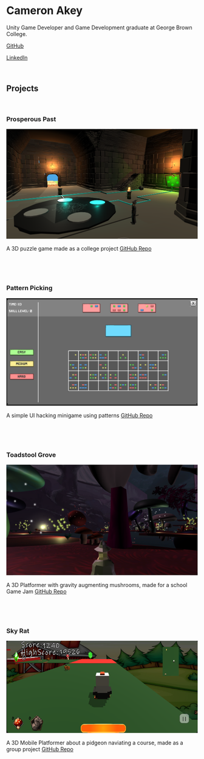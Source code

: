 # Cameron Akey

Unity Game Developer and Game Development graduate at George Brown College.

[GitHub](https://github.com/Acercam20) 

[LinkedIn](https://www.linkedin.com/in/cameron-akey-6313351a4/)


⠀

## Projects

 ⠀
 


### Prosperous Past
![Prosperous Past](https://github.com/Acercam20/Acercam20.github.io/blob/main/ProsperousPast.PNG)

A 3D puzzle game made as a college project
[GitHub Repo](https://github.com/Acercam20/GAME3030_Prosperous_Past)


⠀

⠀


### Pattern Picking
![PatternPicking](https://github.com/Acercam20/Acercam20.github.io/blob/main/HackingMinigame.PNG)

A simple UI hacking minigame using patterns
[GitHub Repo](https://github.com/Acercam20/GAME3011_A4_AkeyCameron)


⠀

⠀


### Toadstool Grove
![ToadstoolGrove](https://github.com/Acercam20/Acercam20.github.io/blob/main/ToadstoolGrove.PNG)

A 3D Platformer with gravity augmenting mushrooms, made for a school Game Jam
[GitHub Repo](https://github.com/Acercam20/FinalGameJam)


⠀

⠀


### Sky Rat
![SkyRat](https://github.com/Acercam20/Acercam20.github.io/blob/main/SkyRat.PNG)

A 3D Mobile Platformer about a pidgeon naviating a course, made as a group project
[GitHub Repo](https://github.com/Blair-White/MobileFinal_Platformer)
